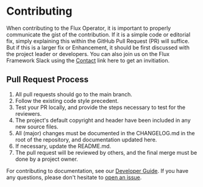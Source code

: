 # Contributing

When contributing to the Flux Operator, it is important to properly communicate the gist of the contribution.
If it is a simple code or editorial fix, simply explaining this within the GitHub Pull Request (PR) will suffice. But if this is a larger
fix or Enhancement, it should be first discussed with the project leader or developers.
You can also join us on the Flux Framework Slack using the [Contact](https://flux-framework.org/) link here to get an invitiation.

## Pull Request Process

1. All pull requests should go to the main branch.
2. Follow the existing code style precedent.
3. Test your PR locally, and provide the steps necessary to test for the reviewers.
4. The project's default copyright and header have been included in any new source files.
5. All (major) changes must be documented in the CHANGELOG.md in the root of the repository, and documentation updated here.
6. If necessary, update the README.md.
7. The pull request will be reviewed by others, and the final merge must be done by a project owner.

For contributing to documentation, see our [Developer Guide](https://flux-framework.github.io/flux-operator/development/developer-guide.html#documentation).
If you have any questions, please don't hesitate to [open an issue](https://github.com/flux-framework/flux-operator/issues).
